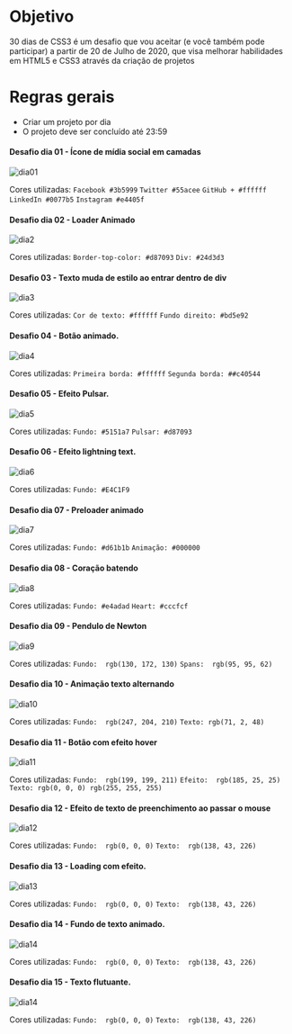 
 # Objetivo

30 dias de CSS3 é um desafio que vou aceitar (e você também pode participar) a partir de 20 de Julho de 2020, que visa melhorar habilidades em HTML5 e CSS3 através da criação de projetos 

# Regras gerais

* Criar um projeto por dia
* O projeto deve ser concluído até 23:59

####  Desafio dia 01 - Ícone de mídia social em camadas <a name="id01"></a>
![dia01](https://user-images.githubusercontent.com/66179207/88010345-1106b900-caeb-11ea-8e80-8201841b9f4b.gif)

Cores utilizadas: 
`Facebook #3b5999`
`Twitter #55acee`
`GitHub + #ffffff`
`LinkedIn #0077b5`
`Instagram #e4405f`

####  Desafio dia 02 - Loader Animado <a name="id02"></a>

![dia2](https://user-images.githubusercontent.com/66179207/88098289-e90d6900-cb6f-11ea-9251-cacafa1bfb5f.gif)

Cores utilizadas: 
`Border-top-color: #d87093`
`Div: #24d3d3`

####  Desafio 03 - Texto muda de estilo ao entrar dentro de div
![dia3](https://user-images.githubusercontent.com/66179207/88844648-572ddd80-d1b9-11ea-9c48-3be2bffb8868.gif)

Cores utilizadas:
`Cor de texto: #ffffff`
`Fundo direito: #bd5e92`

####  Desafio 04 - Botão animado. 

![dia4](https://user-images.githubusercontent.com/66179207/88843677-e5a15f80-d1b7-11ea-888c-6af0076fc381.gif)

Cores utilizadas:
`Primeira borda: #ffffff`
`Segunda borda: ##c40544`

#### Desafio 05 - Efeito Pulsar. 

![dia5](https://user-images.githubusercontent.com/66179207/88862626-26f53780-d1d7-11ea-8a2c-b9f71510911a.gif)

Cores utilizadas:
`Fundo: #5151a7`
`Pulsar: #d87093`

#### Desafio 06 - Efeito lightning text.

![dia6](https://user-images.githubusercontent.com/66179207/88876231-34bbb480-d1f9-11ea-8d09-31e3b9ead76f.gif)

Cores utilizadas: 
`Fundo: #E4C1F9`

#### Desafio dia 07 - Preloader animado
![dia7](https://user-images.githubusercontent.com/66179207/90446585-03c3f680-e0b8-11ea-8e84-ebdce39b64a6.gif)

Cores utilizadas: 
`Fundo: #d61b1b`
`Animação: #000000`

#### Desafio dia 08 - Coração batendo

![dia8](https://user-images.githubusercontent.com/66179207/89094144-518dee80-d397-11ea-9382-5d865e49a696.gif)

Cores utilizadas: 
`Fundo: #e4adad`
`Heart: #cccfcf`

#### Desafio dia 09 - Pendulo de Newton

![dia9](https://user-images.githubusercontent.com/66179207/89094229-0b855a80-d398-11ea-82a7-a36acf9d14d3.gif)

Cores utilizadas: 
`Fundo:  rgb(130, 172, 130)`
`Spans:  rgb(95, 95, 62) `

#### Desafio dia 10 - Animação texto alternando

![dia10](https://user-images.githubusercontent.com/66179207/89094247-44bdca80-d398-11ea-8452-cbe047c9e996.gif)

Cores utilizadas: 
`Fundo:  rgb(247, 204, 210)`
`Texto: rgb(71, 2, 48)`

#### Desafio dia 11 - Botão com efeito hover

![dia11](https://user-images.githubusercontent.com/66179207/89094289-c6155d00-d398-11ea-8cb9-21ed2f660996.gif)

Cores utilizadas: 
`Fundo:  rgb(199, 199, 211)`
`Efeito:  rgb(185, 25, 25)`
`Texto: rgb(0, 0, 0) rgb(255, 255, 255)`

#### Desafio dia 12 - Efeito de texto de preenchimento ao passar o mouse

![dia12](https://user-images.githubusercontent.com/66179207/89094351-55bb0b80-d399-11ea-89ff-b4175413df98.gif)

Cores utilizadas: 
`Fundo:  rgb(0, 0, 0)`
`Texto:  rgb(138, 43, 226)`

#### Desafio dia 13 - Loading com efeito. 

![dia13](https://user-images.githubusercontent.com/66179207/90447176-20acf980-e0b9-11ea-9dcd-57ac0d0056d5.gif)

Cores utilizadas: 
`Fundo:  rgb(0, 0, 0)`
`Texto:  rgb(138, 43, 226)`

#### Desafio dia 14 - Fundo de texto animado.

![dia14](https://user-images.githubusercontent.com/66179207/90447238-42a67c00-e0b9-11ea-84b0-3022569e215a.gif)

Cores utilizadas: 
`Fundo:  rgb(0, 0, 0)`
`Texto:  rgb(138, 43, 226)`


#### Desafio dia 15 - Texto flutuante.

![dia14](https://user-images.githubusercontent.com/66179207/90448579-058fb900-e0bc-11ea-9827-6e41c8923dc9.gif)

Cores utilizadas: 
`Fundo:  rgb(0, 0, 0)`
`Texto:  rgb(138, 43, 226)`





